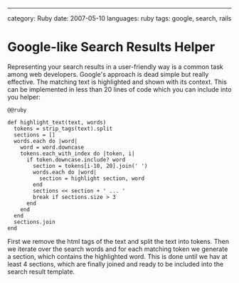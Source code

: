 --- 
category: Ruby
date: 2007-05-10
languages: ruby
tags: google, search, rails


Google-like Search Results Helper
=================================

Representing your search results in a user-friendly way is a common
task among web developers. Google's approach is dead simple but really
effective. The matching text is highlighted and shown with its
context. This can be implemented in less than 20 lines of code which
you can include into you helper:

    @@ruby

    def highlight_text(text, words)
      tokens = strip_tags(text).split
      sections = []
      words.each do |word|
        word = word.downcase
        tokens.each_with_index do |token, i|
          if token.downcase.include? word
            section = tokens[i-10, 20].join(' ')
            words.each do |word|
              section = highlight section, word
            end
            sections << section + ' ... '
            break if sections.size > 3          
          end
        end
      end
      sections.join
    end

First we remove the html tags of the text and split the text into
tokens. Then we iterate over the search words and for each matching
token we generate a section, which contains the highlighted word. This
is done until we hav at least 4 sections, which are finally joined and
ready to be included into the search result template.